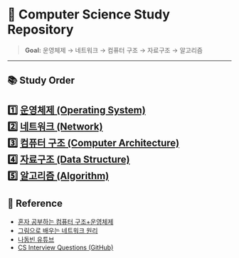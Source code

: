 # 🧠 Computer Science Study Repository

> **Goal:** 운영체제 → 네트워크 → 컴퓨터 구조 → 자료구조 → 알고리즘  

---

## 📚 Study Order

1️⃣ [운영체제 (Operating System)](./01_OperatingSystem)  
2️⃣ [네트워크 (Network)](./02_Network)  
3️⃣ [컴퓨터 구조 (Computer Architecture)](./03_ComputerArchitecture)  
4️⃣ [자료구조 (Data Structure)](./04_DataStructure)  
5️⃣ [알고리즘 (Algorithm)](./05_Algorithm)
---
## 🧰 Reference
- [혼자 공부하는 컴퓨터 구조+운영체제](https://product.kyobobook.co.kr/detail/S000001810444)
- [그림으로 배우는 네트워크 원리](https://product.kyobobook.co.kr/detail/S000001834122)
- [나동빈 유튜브](https://www.youtube.com/@dongbinna)
- [CS Interview Questions (GitHub)](https://github.com/gyoogle/tech-interview-for-developer)
